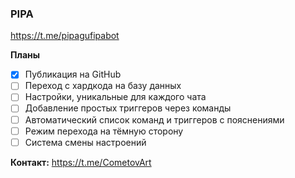 ### PIPA
https://t.me/pipagufipabot

**Планы**
  - [x] Публикация на GitHub
  - [ ] Переход с хардкода на базу данных
  - [ ] Настройки, уникальные для каждого чата
  - [ ] Добавление простых триггеров через команды
  - [ ] Автоматический список команд и триггеров с пояснениями
  - [ ] Режим перехода на тёмную сторону
  - [ ] Система смены настроений

**Контакт:**
https://t.me/CometovArt
